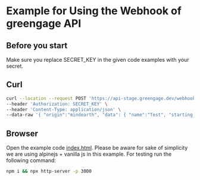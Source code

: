 # Example for Using the Webhook of greengage API

## Before you start

Make sure you replace SECRET_KEY in the given code examples with your secret.

## Curl

```bash
curl --location --request POST 'https://api-stage.greengage.dev/webhooks' \
--header 'Authorization: SECRET_KEY' \
--header 'Content-Type: application/json' \
--data-raw '{ "origin":"mindearth", "data": { "name":"Test", "starting_point" : [45.46464374888545, 9.18934835519496], "description": "It is a long established fact that a reader will be distracted by the readable content of a page when looking at its layout. The point of using Lorem Ipsum is that it has a more-or-less normal distribution of letters, as opposed to using <Content here, content here>, making it look like readable English.", "duration_min": 5, "distance_mt": 1200 } }'
```

## Browser

Open the example code [index.html](index.html). Please be aware for sake of simplicity we are using alpinejs + vanilla js in this example. For testing run the following command:

```sh
npm i && npx http-server -p 3000
```